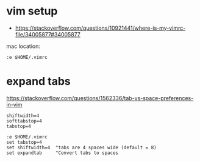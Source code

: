 # vim setup

* https://stackoverflow.com/questions/10921441/where-is-my-vimrc-file/34005877#34005877

mac location:

```
:e $HOME/.vimrc
```

# expand tabs

https://stackoverflow.com/questions/1562336/tab-vs-space-preferences-in-vim

```
shiftwidth=4
softtabstop=4
tabstop=4
```

```
:e $HOME/.vimrc
set tabstop=4
set shiftwidth=4  "tabs are 4 spaces wide (default = 8)
set expandtab     "Convert tabs to spaces
```
